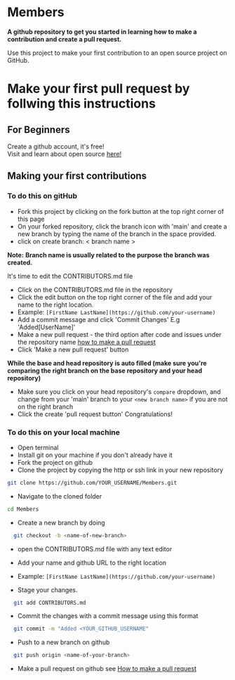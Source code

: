# Members

**A github repository to get you started in learning how to make a contribution and create a pull request.**

Use this project to make your first contribution to an open source project on GitHub.

# Make your first pull request by follwing this instructions

## For Beginners
Create a github account, it's free!      
Visit and learn about open source [here!](https://www.digitalocean.com/community/tutorials/what-is-open-source)

## Making your first contributions
### To do this on gitHub
- Fork this project by clicking on the fork button at the top right corner of this page
- On your forked repository, click the branch icon with 'main' and create a new branch by typing the name of the branch in the space provided.
- click on create branch: < branch name > 

**Note:** **Branch name is usually related to the purpose the branch was created.**

It's time to edit the CONTRIBUTORS.md file

- Click on the CONTRIBUTORS.md file in the repository
- Click the edit button on the top right corner of the file and add your name to the right location.
- Example: `[FirstName LastName](https://github.com/your-username)`
- Add a commit message and click 'Commit Changes' E.g 'Added[UserName]'
- Make a new pull request - the third option after code and issues under the repository name [how to make a pull request](https://github.blog/2015-01-21-how-to-write-the-perfect-pull-request)
- Click 'Make a new pull request' button

**While the base and head repository is auto filled (make sure you're comparing the right branch on the base repository and your head repository)**
- Make sure you click on your head repository's `compare` dropdown, and change from your 'main' branch to your `<new branch name>` if you are not on the right branch 
- Click the create 'pull request button' Congratulations!




### To do this on your local machine
- Open terminal
- Install git on your machine if you don't already have it
- Fork the project on github
- Clone the project by copying the http or ssh link in your new repository
```bash
git clone https://github.com/YOUR_USERNAME/Members.git
```
- Navigate to the cloned folder
```bash
cd Members
```
- Create a new branch by doing
```bash
  git checkout -b <name-of-new-branch>
```
- open the CONTRIBUTORS.md file with any text editor
- Add your name and github URL to the right location

- Example: `[FirstName LastName](https://github.com/your-username)`

 - Stage your changes.

```bash
  git add CONTRIBUTORS.md
```
- Commit the changes with a commit message using this format

```bash
  git commit -m "Added <YOUR_GITHUB_USERNAME"
```
- Push to a new branch on github
```bash
  git push origin <name-of-your-branch>
```
- Make a pull request on github see [How to make a pull request](https://github.blog/2015-01-21-how-to-write-the-perfect-pull-request/)


